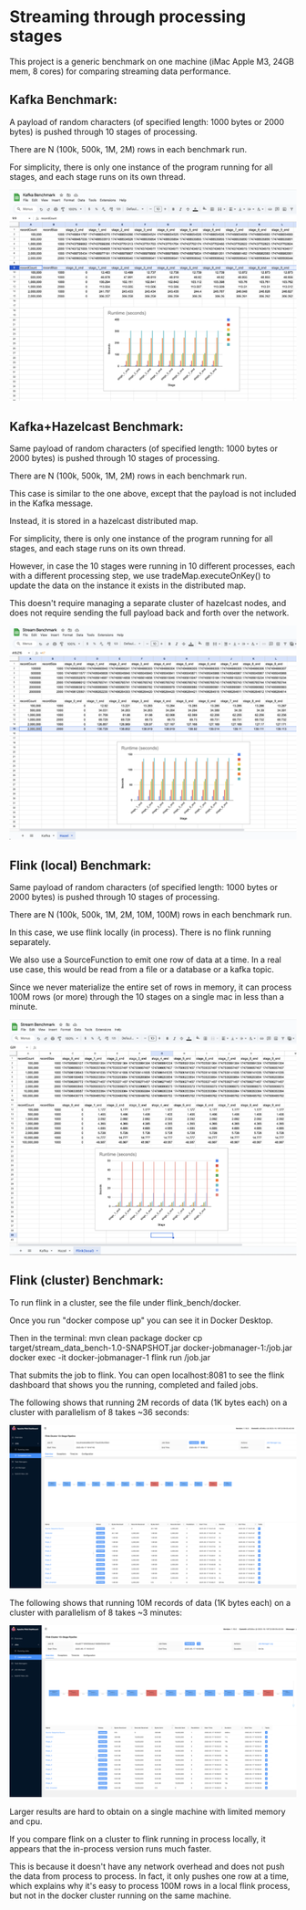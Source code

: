 # Streaming through processing stages 

This project is a generic benchmark on one machine (iMac Apple M3, 24GB mem, 8 cores) for comparing streaming data performance.

## Kafka Benchmark:

A payload of random characters (of specified length: 1000 bytes or 2000 bytes) is pushed through 10 stages of processing.

There are N (100k, 500k, 1M, 2M) rows in each benchmark run.

For simplicity, there is only one instance of the program running for all stages, and each stage runs on its own thread.

![Results](https://github.com/danadler-dev/stream_data_bench/blob/master/src/main/java/com/danadler/KafkaBenchmark.png)

## Kafka+Hazelcast Benchmark:

Same payload of random characters (of specified length: 1000 bytes or 2000 bytes) is pushed through 10 stages of processing.

There are N (100k, 500k, 1M, 2M) rows in each benchmark run.

This case is similar to the one above, except that the payload is not included in the Kafka message.

Instead, it is stored in a hazelcast distributed map.

For simplicity, there is only one instance of the program running for all stages, and each stage runs on its own thread.

However, in case the 10 stages were running in 10 different processes, each with a different processing step, we use tradeMap.executeOnKey() to update the data on the instance it exists in the distributed map.

This doesn't require managing a separate cluster of hazelcast nodes, and does not require sending the full payload back and forth over the network.

![Results](https://github.com/danadler-dev/stream_data_bench/blob/master/src/main/java/com/danadler/HazelBenchmark.png)

## Flink (local) Benchmark:

Same payload of random characters (of specified length: 1000 bytes or 2000 bytes) is pushed through 10 stages of processing.

There are N (100k, 500k, 1M, 2M, 10M, 100M) rows in each benchmark run.

In this case, we use flink locally (in process). There is no flink running separately.

We also use a SourceFunction<String> to emit one row of data at a time. In a real use case, this would be read from a file or a database or a kafka topic.

Since we never materialize the entire set of rows in memory, it can process 100M rows (or more) through the 10 stages on a single mac in less than a minute.

![Results](https://github.com/danadler-dev/stream_data_bench/blob/master/src/main/java/com/danadler/FlinkLocalBenchmark.png)


## Flink (cluster) Benchmark:

To run flink in a cluster, see the file under flink_bench/docker.

Once you run "docker compose up" you can see it in Docker Desktop.

Then in the terminal:
mvn clean package
docker cp target/stream_data_bench-1.0-SNAPSHOT.jar docker-jobmanager-1:/job.jar
docker exec -it docker-jobmanager-1 flink run /job.jar

That submits the job to flink. You can open localhost:8081 to see the flink dashboard that shows you the running, completed and failed jobs.

The following shows that running 2M records of data (1K bytes each) on a cluster with parallelism of 8 takes ~36 seconds:

![Results](https://github.com/danadler-dev/stream_data_bench/blob/master/src/main/java/com/danadler/Flink-Cluster-8-2M-1K.png)

The following shows that running 10M records of data (1K bytes each) on a cluster with parallelism of 8 takes ~3 minutes:

![Results](https://github.com/danadler-dev/stream_data_bench/blob/master/src/main/java/com/danadler/Flink-Cluster-8-10M-1K.png)

Larger results are hard to obtain on a single machine with limited memory and cpu.

If you compare flink on a cluster to flink running in process locally, it appears that the in-process version runs much faster.

This is because it doesn't have any network overhead and does not push the data from process to process. In fact, it only pushes one row at a time, which explains why it's easy to process 100M rows in a local flink process, but not in the docker cluster running on the same machine.

